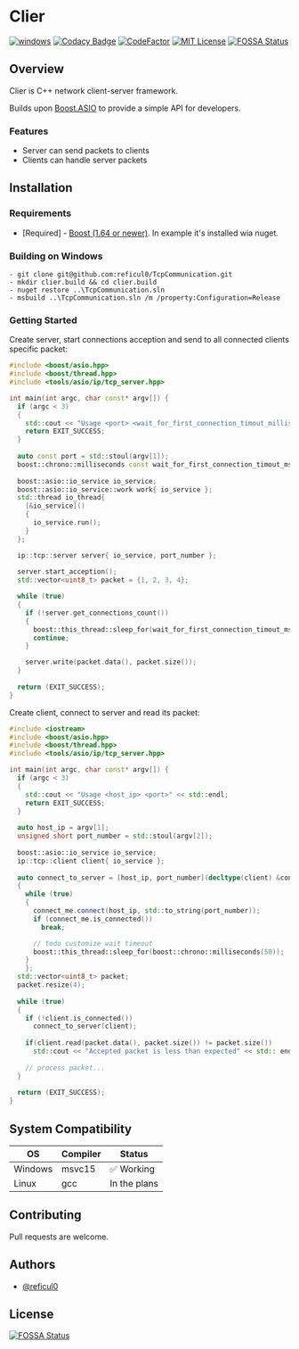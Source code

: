 Clier
======

[![windows](https://ci.appveyor.com/api/projects/status/c7pl2eqi305fwdh0?svg=true)](https://ci.appveyor.com/project/reficul0/tcpcommunication)
[![Codacy Badge](https://app.codacy.com/project/badge/Grade/a577391f70b24aa28a5bdbd0fa3d9321)](https://www.codacy.com/gh/reficul0/TcpCommunication/dashboard?utm_source=github.com&amp;utm_medium=referral&amp;utm_content=reficul0/TcpCommunication&amp;utm_campaign=Badge_Grade)
[![CodeFactor](https://www.codefactor.io/repository/github/reficul0/clier/badge)](https://www.codefactor.io/repository/github/reficul0/clier)
[![MIT License](https://img.shields.io/badge/license-MIT-blue.svg?style=flat)](https://github.com/RocketChat/Rocket.Chat/raw/master/LICENSE)
[![FOSSA Status](https://app.fossa.com/api/projects/git%2Bgithub.com%2Freficul0%2FTcpCommunication.svg?type=shield)](https://app.fossa.com/projects/git%2Bgithub.com%2Freficul0%2FTcpCommunication?ref=badge_shield)

## Overview

Clier is C++ network client-server framework.

Builds upon [Boost.ASIO](http://www.boost.org/) to provide a simple API for developers.

### Features
* Server can send packets to clients
* Clients can handle server packets

## Installation

### Requirements

* [Required] - [Boost (1.64 or newer)](http://www.boost.org/). In example it's installed wia nuget.

### Building on Windows

```shell
- git clone git@github.com:reficul0/TcpCommunication.git
- mkdir clier.build && cd clier.build
- nuget restore ..\TcpCommunication.sln
- msbuild ..\TcpCommunication.sln /m /property:Configuration=Release
```
### Getting Started

Create server, start connections acception and send to all connected clients specific packet:
```cpp
#include <boost/asio.hpp>
#include <boost/thread.hpp>
#include <tools/asio/ip/tcp_server.hpp>

int main(int argc, char const* argv[]) {
  if (argc < 3)
  {
    std::cout << "Usage <port> <wait_for_first_connection_timout_milliseconds>" << std::endl;
    return EXIT_SUCCESS;
  }
  
  auto const port = std::stoul(argv[1]);
  boost::chrono::milliseconds const wait_for_first_connection_timout_ms{std::stoul(argv[2])};
  
  boost::asio::io_service io_service;
  boost::asio::io_service::work work{ io_service };
  std::thread io_thread{
    [&io_service]()
    {
      io_service.run();
    }
  };

  ip::tcp::server server{ io_service, port_number };
  
  server.start_acception();
  std::vector<uint8_t> packet = {1, 2, 3, 4};

  while (true)
  {
    if (!server.get_connections_count())
    {
      boost::this_thread::sleep_for(wait_for_first_connection_timout_ms);
      continue;
    }

    server.write(packet.data(), packet.size());
  }
  
  return (EXIT_SUCCESS);
}
```

Create client, connect to server and read its packet:
```cpp
#include <iostream>
#include <boost/asio.hpp>
#include <boost/thread.hpp>
#include <tools/asio/ip/tcp_server.hpp>

int main(int argc, char const* argv[]) {
  if (argc < 3)
  {
    std::cout << "Usage <host_ip> <port>" << std::endl;
    return EXIT_SUCCESS;
  }
  
  auto host_ip = argv[1];
  unsigned short port_number = std::stoul(argv[2]);
  
  boost::asio::io_service io_service;
  ip::tcp::client client{ io_service };
  
  auto connect_to_server = [host_ip, port_number](decltype(client) &connect_me)
  {
    while (true)
    {
      connect_me.connect(host_ip, std::to_string(port_number));
      if (connect_me.is_connected())
        break;

      // todo customize wait timeout
      boost::this_thread::sleep_for(boost::chrono::milliseconds(50));
    }
	};
  std::vector<uint8_t> packet;
  packet.resize(4);
  
  while (true)
  {
    if (!client.is_connected())
      connect_to_server(client);
		
    if(client.read(packet.data(), packet.size()) != packet.size())
      std::cout << "Accepted packet is less than expected" << std:: endl;
      
    // process packet...
  }
  
  return (EXIT_SUCCESS);
}
```

## System Compatibility

OS           | Compiler      | Status
------------ | ------------- | -------------
Windows      | msvc15        | :white_check_mark: Working
Linux        | gcc           | In the plans

## Contributing

Pull requests are welcome.

## Authors

* [@reficul0](https://github.com/reficul0)

## License
[![FOSSA Status](https://app.fossa.com/api/projects/git%2Bgithub.com%2Freficul0%2FTcpCommunication.svg?type=large)](https://app.fossa.com/projects/git%2Bgithub.com%2Freficul0%2FTcpCommunication?ref=badge_large)
